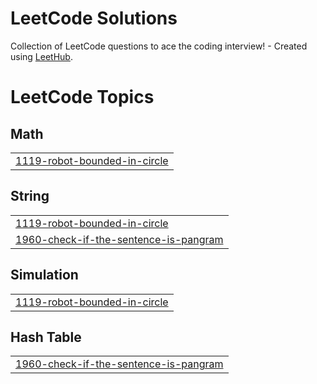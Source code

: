 # LeetCode Solutions
Collection of LeetCode questions to ace the coding interview! - Created using [LeetHub](https://github.com/QasimWani/LeetHub).

<!---LeetCode Topics Start-->
# LeetCode Topics
## Math
|  |
| ------- |
| [1119-robot-bounded-in-circle](https://github.com/Aakartion/LeetCode/tree/master/1119-robot-bounded-in-circle) |
## String
|  |
| ------- |
| [1119-robot-bounded-in-circle](https://github.com/Aakartion/LeetCode/tree/master/1119-robot-bounded-in-circle) |
| [1960-check-if-the-sentence-is-pangram](https://github.com/Aakartion/LeetCode/tree/master/1960-check-if-the-sentence-is-pangram) |
## Simulation
|  |
| ------- |
| [1119-robot-bounded-in-circle](https://github.com/Aakartion/LeetCode/tree/master/1119-robot-bounded-in-circle) |
## Hash Table
|  |
| ------- |
| [1960-check-if-the-sentence-is-pangram](https://github.com/Aakartion/LeetCode/tree/master/1960-check-if-the-sentence-is-pangram) |
<!---LeetCode Topics End-->
